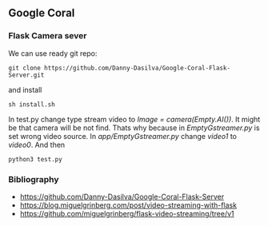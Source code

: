 ## Google Coral ##
### Flask Camera sever ###
We can use ready git repo:
```
git clone https://github.com/Danny-Dasilva/Google-Coral-Flask-Server.git
```
and install
```
sh install.sh
```
In test.py change type stream video to *Image = camera(Empty.AI())*. It might be that camera will be not find. Thats why because in *EmptyGstreamer.py* is set wrong video source. In *app/EmptyGstreamer.py* change *video1* to *video0*. And then
```
python3 test.py
```
### Bibliography ###
* https://github.com/Danny-Dasilva/Google-Coral-Flask-Server
* https://blog.miguelgrinberg.com/post/video-streaming-with-flask
* https://github.com/miguelgrinberg/flask-video-streaming/tree/v1